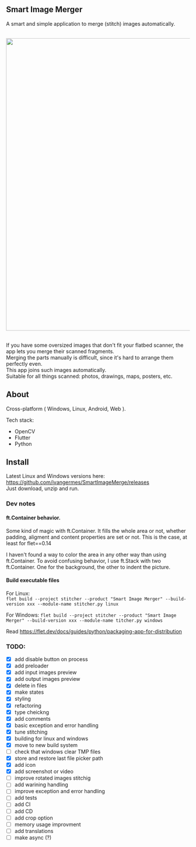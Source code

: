 
## Smart Image Merger

A smart and simple application to merge (stitch) images automatically.  

<br/>
<img src='https://github.com/ivangermes/SmartImageMerge/assets/645880/c120c35f-c5ec-4b38-b598-d8bf64760fd9' width='800'>
<br/><br/>
  
If you have some oversized images that don't fit your flatbed scanner, the app lets you merge their scanned fragments.  
Merging the parts manually is difficult, since it's hard to arrange them perfectly even.   
This app joins such images automatically.  
Suitable for all things scanned: photos, drawings, maps, posters, etc.   


## About
Cross-platform ( Windows, Linux, Android, Web ).

Tech stack:
- OpenCV
- Flutter
- Python

## Install

Latest Linux and Windows versions here: https://github.com/ivangermes/SmartImageMerge/releases  
Just download, unzip and run.


### Dev notes
#### ft.Container behavior.

Some kind of magic with ft.Container.
It fills the whole area or not, whether padding, aligment and content properties are set or not.
This is the case, at least for flet==0.14

I haven't found a way to color the area in any other way than using ft.Container.
To avoid confusing behavior, I use ft.Stack with two ft.Container. One for the background, the other to indent the picture.

#### Build executable files

For Linux:  
`flet build --project stitcher --product "Smart Image Merger" --build-version xxx --module-name stitcher.py linux`

For Windows:
`flet build --project stitcher --product "Smart Image Merger" --build-version xxx --module-name titcher.py windows`

Read https://flet.dev/docs/guides/python/packaging-app-for-distribution


### TODO:

- [x] add disable button on process
- [x] add preloader
- [x] add input images preview
- [x] add output images preview
- [x] delete in files
- [x] make states
- [x] styling
- [x] refactoring
- [x] type cheickng
- [x] add comments
- [x] basic exception and error handling
- [x] tune stitching
- [x] building for linux and windows
- [x] move to new build system
- [ ] check that windows clear TMP files
- [x] store and restore last file picker path
- [x] add icon
- [x] add screenshot or video
- [ ] improve rotated images stitchig
- [ ] add warining handling
- [ ] improve exception and error handling
- [ ] add tests
- [ ] add CI
- [ ] add CD
- [ ] add crop option
- [ ] memory usage improvment
- [ ] add translations
- [ ] make async (?)
